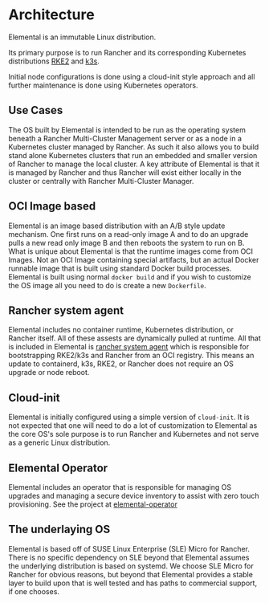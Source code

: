 # Architecture

Elemental is an immutable Linux distribution.

Its primary purpose is to run Rancher and its corresponding Kubernetes distributions [RKE2](https://rke2.io) 
and [k3s](https://k3s.io).

Initial node configurations is done using a
cloud-init style approach and all further maintenance is done using
Kubernetes operators.

## Use Cases

The OS built by Elemental is intended to be run as the operating system beneath a Rancher Multi-Cluster 
Management server or as a node in a Kubernetes cluster managed by Rancher. As such it
also allows you to build stand alone Kubernetes clusters that run an embedded
and smaller version of Rancher to manage the local cluster. A key attribute of Elemental
is that it is managed by Rancher and thus Rancher will exist either locally in the cluster
or centrally with Rancher Multi-Cluster Manager.

## OCI Image based

Elemental is an image based distribution with an A/B style update mechanism. One first runs
on a read-only image A and to do an upgrade pulls a new read only image
B and then reboots the system to run on B. What is unique about
Elemental is that the runtime images come from OCI Images. Not an
OCI Image containing special artifacts, but an actual Docker runnable
image that is built using standard Docker build processes. Elemental is
built using normal `docker build` and if you wish to customize the OS
image all you need to do is create a new `Dockerfile`.

## Rancher system agent

Elemental includes no container runtime, Kubernetes distribution,
or Rancher itself. All of these assests are dynamically pulled at runtime. All that
is included in Elemental is [rancher system agent](https://github.com/rancher/system-agent) which
is responsible for bootstrapping RKE2/k3s and Rancher from an OCI registry. This means
an update to containerd, k3s, RKE2, or Rancher does not require an OS upgrade
or node reboot.

## Cloud-init

Elemental is initially configured using a simple version of `cloud-init`.
It is not expected that one will need to do a lot of customization to Elemental
as the core OS's sole purpose is to run Rancher and Kubernetes and not serve as
a generic Linux distribution.

## Elemental Operator

Elemental includes an operator that is responsible for managing OS upgrades
and managing a secure device inventory to assist with zero touch provisioning.
See the project at [elemental-operator](https://github.com/rancher/elemental-operator/#readme)

## The underlaying OS

Elemental is based off of SUSE Linux Enterprise (SLE) Micro for Rancher.  There is no specific dependency on
SLE beyond that Elemental assumes the underlying distribution is
based on systemd. We choose SLE Micro for Rancher for obvious reasons, but beyond
that Elemental provides a stable layer to build upon that is well
tested and has paths to commercial support, if one chooses.
